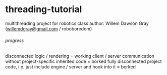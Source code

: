 # threading-tutorial
multithreading project for robotics class
author: Willem Dawson Gray (willemdgray@gmail.com / roboboredom)

###### progress
disconnected logic / rendering = working
client / server communication without project-specific inherited code = borked
fully disconnected project code, i.e. just include engine / server and hook into it = borked
